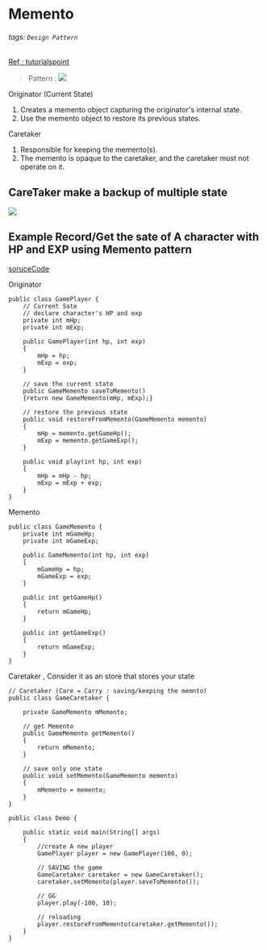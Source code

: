 # Memento

###### tags: `Design Pattern`
[Ref : tutorialspoint](https://www.tutorialspoint.com/design_pattern/memento_pattern.htm)

> Pattern
> : ![](https://i.imgur.com/gGCZUOm.png)


Originator (Current State)
1. Creates a memento object capturing the originator's internal state.
2. Use the memento object to restore its previous states.

Caretaker 
1. Responsible for keeping the memento(s).
2. The memento is opaque to the caretaker, and the caretaker must not operate on it.

## CareTaker make a backup of multiple state  
![](https://i.imgur.com/f9V8vYW.png)





## Example Record/Get the sate of A character with HP and EXP using Memento pattern

[soruceCode](http://corrupt003-design-pattern.blogspot.com/2017/02/memento-pattern.html)

Originator
```java=
public class GamePlayer {
    // Current Sate
    // declare character's HP and exp
    private int mHp;
    private int mExp;

    public GamePlayer(int hp, int exp)
    {
        mHp = hp;
        mExp = exp;
    }

    // save the current state
    public GameMemento saveToMemento()
    {return new GameMemento(mHp, mExp);}

    // restore the previous state
    public void restoreFromMemento(GameMemento memento)
    {
        mHp = memento.getGameHp();
        mExp = memento.getGameExp();
    }

    public void play(int hp, int exp)
    {
        mHp = mHp - hp;
        mExp = mExp + exp;
    }
}
```
Memento
```java=
public class GameMemento {
    private int mGameHp;
    private int mGameExp;

    public GameMemento(int hp, int exp)
    {
        mGameHp = hp;
        mGameExp = exp;
    }

    public int getGameHp()
    {
        return mGameHp;
    }

    public int getGameExp()
    {
        return mGameExp;
    }
}
```

Caretaker ,
Consider it as an store that stores your state
```java=
// Caretaker (Care = Carry : saving/keeping the memnto)
public class GameCaretaker {

    private GameMemento mMemento;

    // get Memento
    public GameMemento getMemento()
    {
        return mMemento;
    }
    
    // save only one state
    public void setMemento(GameMemento memento)
    {
        mMemento = memento;
    }
}

public class Demo {

    public static void main(String[] args)
    {
        //create A new player
        GamePlayer player = new GamePlayer(100, 0);

        // SAVING the game
        GameCaretaker caretaker = new GameCaretaker();
        caretaker.setMemento(player.seveToMemento());

        // GG
        player.play(-100, 10);

        // reloading
        player.restoreFromMemento(caretaker.getMemento());
    }
}
```